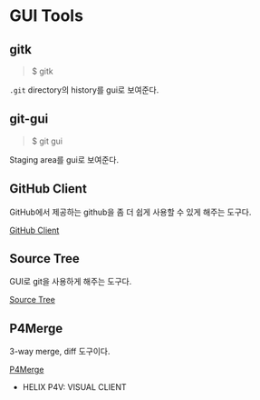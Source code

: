 # GUI Tools

## gitk

> $ gitk

`.git` directory의 history를 gui로 보여준다.

## git-gui

> $ git gui

Staging area를 gui로 보여준다.

## GitHub Client

GitHub에서 제공하는 github을 좀 더 쉽게 사용할 수 있게 해주는 도구다.

[GitHub Client](https://www.github.com)

## Source Tree

GUI로 git을 사용하게 해주는 도구다.

[Source Tree](https://www.sourcetreeapp.com)

## P4Merge

3-way merge, diff 도구이다.

[P4Merge](https://www.perforce.com/downloads/helix)

* HELIX P4V: VISUAL CLIENT
